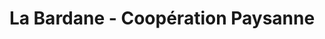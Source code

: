 ---
title: "La Bardane - Coopération Paysanne"
url: /cadenet/la-bardane-cooperation-paysanne/
shop: Lebensmittel
---